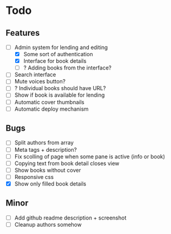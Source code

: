 # Todo
## Features
- [ ] Admin system for lending and editing
	- [x] Some sort of authentication
	- [x] Interface for book details
	- [ ] ? Adding books from the interface?
- [ ] Search interface
- [ ] Mute voices button?
- [ ] ? Individual books should have URL?
- [ ] Show if book is available for lending
- [ ] Automatic cover thumbnails
- [ ] Automatic deploy mechanism

## Bugs
- [ ] Split authors from array
- [ ] Meta tags + description?
- [ ] Fix scolling of page when some pane is active (info or book)
- [ ] Copying text from book detail closes view
- [ ] Show books without cover
- [ ] Responsive css
- [x] Show only filled book details

## Minor
- [ ] Add github readme description + screenshot
- [ ] Cleanup authors somehow